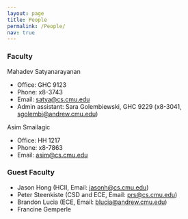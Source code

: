 ```yaml
---
layout: page
title: People
permalink: /People/
nav: true
---
```


### Faculty

Mahadev Satyanarayanan
* Office: GHC 9123
* Phone: x8-3743
* Email: satya@cs.cmu.edu
* Admin assistant: Sara Golembiewski, GHC 9229 (x8-3041, sgolembi@andrew.cmu.edu)

Asim Smailagic
* Office: HH 1217
* Phone: x8-7863
* Email: asim@cs.cmu.edu

### Guest Faculty

* Jason Hong (HCII, Email: jasonh@cs.cmu.edu)
* Peter Steenkiste  (CSD and ECE, Email: prs@cs.cmu.edu)
* Brandon Lucia (ECE, Email: blucia@andrew.cmu.edu)
* Francine Gemperle

